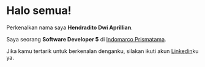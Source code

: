 # Halo semua! 

Perkenalkan nama saya **Hendradito Dwi Aprillian**.

Saya seorang **Software Developer 5** di [Indomarco Prismatama](https://indomaret.co.id/).

Jika kamu tertarik untuk berkenalan denganku, silakan ikuti akun [Linkedin](https://www.linkedin.com/in/hendraditodwia/)ku ya.

<!--
**hendraditoda/hendraditoda** is a ✨ _special_ ✨ repository because its `README.md` (this file) appears on your GitHub profile.

Here are some ideas to get you started:

- 🔭 I’m currently working on ...
- 🌱 I’m currently learning ...
- 👯 I’m looking to collaborate on ...
- 🤔 I’m looking for help with ...
- 💬 Ask me about ...
- 📫 How to reach me: ...
- 😄 Pronouns: ...
- ⚡ Fun fact: ...
-->
